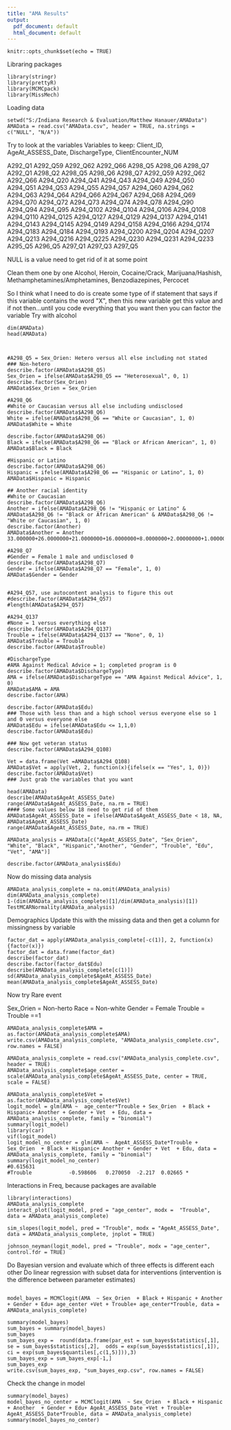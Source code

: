 ```yaml
---
title: "AMA Results"
output:
  pdf_document: default
  html_document: default
---
```


```{r setup, include=FALSE}
knitr::opts_chunk$set(echo = TRUE)
```
Libraring packages
```{r}
library(stringr)
library(prettyR)
library(MCMCpack)
library(MissMech)
```
Loading data
```{r}
setwd("S:/Indiana Research & Evaluation/Matthew Hanauer/AMAData")
AMAData = read.csv("AMAData.csv", header = TRUE, na.strings = c("NULL", "N/A"))
```
Try to look at the variables
Variables to keep:
Client_ID, AgeAt_ASSESS_Date, DischargeType, ClientEncounter_NUM

A292_Q1	A292_Q59	A292_Q62	A292_Q66	A298_Q5	A298_Q6	A298_Q7	A292_Q1	A298_Q2	A298_Q5	A298_Q6	A298_Q7	A292_Q59	A292_Q62	A292_Q66	A294_Q20	A294_Q41	A294_Q43	A294_Q49	A294_Q50	A294_Q51	A294_Q53	A294_Q55	A294_Q57	A294_Q60	A294_Q62	A294_Q63	A294_Q64	A294_Q66	A294_Q67	A294_Q68	A294_Q69	A294_Q70	A294_Q72	A294_Q73	A294_Q74	A294_Q78	A294_Q90	A294_Q94	A294_Q95	A294_Q102	A294_Q104	A294_Q106	A294_Q108	A294_Q110	A294_Q125	A294_Q127	A294_Q129	A294_Q137	A294_Q141	A294_Q143	A294_Q145	A294_Q149	A294_Q158	A294_Q166	A294_Q174	A294_Q183	A294_Q184	A294_Q193	A294_Q200	A294_Q204	A294_Q207	A294_Q213	A294_Q216	A294_Q225	A294_Q230	A294_Q231	A294_Q233	A295_Q5	A296_Q5	A297_Q1	A297_Q3	A297_Q5

NULL is a value need to get rid of it at some point

Clean them one by one
Alcohol, Heroin, Cocaine/Crack, Marijuana/Hashish, Methamphetamines/Amphetamines, Benzodiazepines, Percocet


So I think what I need to do is create some type of if statement that says if this variable contains the word "X", then this new variable get this value and if not then...until you code everything that you want then you can factor the variable 
Try with alcohol


```{r, include=FALSE}
dim(AMAData)
head(AMAData)



#A298_Q5 = Sex_Orien: Hetero versus all else including not stated
### Non-hetero
describe.factor(AMAData$A298_Q5)
Sex_Orien = ifelse(AMAData$A298_Q5 == "Heterosexual", 0, 1)
describe.factor(Sex_Orien)
AMAData$Sex_Orien = Sex_Orien

#A298_Q6
#White or Caucasian versus all else including undisclosed
describe.factor(AMAData$A298_Q6)
White = ifelse(AMAData$A298_Q6 == "White or Caucasian", 1, 0)
AMAData$White = White

describe.factor(AMAData$A298_Q6)
Black = ifelse(AMAData$A298_Q6 == "Black or African American", 1, 0)
AMAData$Black = Black

#Hispanic or Latino
describe.factor(AMAData$A298_Q6)
Hispanic = ifelse(AMAData$A298_Q6 == "Hispanic or Latino", 1, 0)
AMAData$Hispanic = Hispanic

## Another racial identity
#White or Caucasian
describe.factor(AMAData$A298_Q6)
Another = ifelse(AMAData$A298_Q6 != "Hispanic or Latino" & AMAData$A298_Q6 != "Black or African American" & AMAData$A298_Q6 != "White or Caucasian", 1, 0)
describe.factor(Another)
AMAData$Another = Another
33.000000+26.0000000+21.0000000+16.0000000+8.0000000+2.00000000+1.00000000+261.000000

#A298_Q7
#Gender = Female 1 male and undisclosed 0
describe.factor(AMAData$A298_Q7)
Gender = ifelse(AMAData$A298_Q7 == "Female", 1, 0)
AMAData$Gender = Gender


#A294_Q57, use autocontent analysis to figure this out
#describe.factor(AMAData$A294_Q57)
#length(AMAData$A294_Q57)

#A294_Q137
#None = 1 versus everything else 
describe.factor(AMAData$A294_Q137)
Trouble = ifelse(AMAData$A294_Q137 == "None", 0, 1)
AMAData$Trouble = Trouble
describe.factor(AMAData$Trouble)

#DischargeType
#AMA Against Medical Advice = 1; completed program is 0
describe.factor(AMAData$DischargeType)
AMA = ifelse(AMAData$DischargeType == "AMA Against Medical Advice", 1, 0)
AMAData$AMA = AMA
describe.factor(AMA)

describe.factor(AMAData$Edu)
### Those with less than and a high school versus everyone else so 1 and 0 versus everyone else
AMAData$Edu = ifelse(AMAData$Edu <= 1,1,0)
describe.factor(AMAData$Edu)

### Now get veteran status
describe.factor(AMAData$A294_Q108)

Vet = data.frame(Vet =AMAData$A294_Q108)
AMAData$Vet = apply(Vet, 2, function(x){ifelse(x == "Yes", 1, 0)})
describe.factor(AMAData$Vet)
### Just grab the variables that you want

head(AMAData)
describe(AMAData$AgeAt_ASSESS_Date)
range(AMAData$AgeAt_ASSESS_Date, na.rm = TRUE)
#### Some values below 18 need to get rid of them
AMAData$AgeAt_ASSESS_Date = ifelse(AMAData$AgeAt_ASSESS_Date < 18, NA, AMAData$AgeAt_ASSESS_Date)
range(AMAData$AgeAt_ASSESS_Date, na.rm = TRUE)

AMAData_analysis = AMAData[c("AgeAt_ASSESS_Date", "Sex_Orien", "White", "Black", "Hispanic","Another", "Gender", "Trouble", "Edu", "Vet", "AMA")]

describe.factor(AMAData_analysis$Edu)

```

Now do missing data analysis
```{r}
AMAData_analysis_complete = na.omit(AMAData_analysis)
dim(AMAData_analysis_complete)
1-(dim(AMAData_analysis_complete)[1]/dim(AMAData_analysis)[1])
TestMCARNormality(AMAData_analysis)
```
Demographics
Update this with the missing data and then get a column for missingness by variable
```{r}
factor_dat = apply(AMAData_analysis_complete[-c(1)], 2, function(x){factor(x)})
factor_dat = data.frame(factor_dat)
describe(factor_dat)
describe.factor(factor_dat$Edu)
describe(AMAData_analysis_complete[c(1)])
sd(AMAData_analysis_complete$AgeAt_ASSESS_Date)
mean(AMAData_analysis_complete$AgeAt_ASSESS_Date)
```
Now try Rare event

Sex_Orien = Non-herto
Race = Non-white
Gender = Female
Trouble = Trouble ==1

```{r}
AMAData_analysis_complete$AMA = as.factor(AMAData_analysis_complete$AMA)
write.csv(AMAData_analysis_complete, "AMAData_analysis_complete.csv", row.names = FALSE)

AMAData_analysis_complete = read.csv("AMAData_analysis_complete.csv", header = TRUE)
AMAData_analysis_complete$age_center = scale(AMAData_analysis_complete$AgeAt_ASSESS_Date, center = TRUE, scale = FALSE)

AMAData_analysis_complete$Vet = as.factor(AMAData_analysis_complete$Vet)
logit_model = glm(AMA ~  age_center*Trouble + Sex_Orien  + Black + Hispanic+ Another + Gender + Vet  + Edu, data = AMAData_analysis_complete, family = "binomial")
summary(logit_model)
library(car)
vif(logit_model)
logit_model_no_center = glm(AMA ~  AgeAt_ASSESS_Date*Trouble + Sex_Orien  + Black + Hispanic+ Another + Gender + Vet  + Edu, data = AMAData_analysis_complete, family = "binomial")
summary(logit_model_no_center)
#0.615631
#Trouble            -0.598606   0.270050  -2.217  0.02665 * 

```
Interactions in Freq, because packages are available
```{r}
library(interactions)
AMAData_analysis_complete
interact_plot(logit_model, pred = "age_center", modx =  "Trouble", data = AMAData_analysis_complete)

sim_slopes(logit_model, pred = "Trouble", modx = "AgeAt_ASSESS_Date", data = AMAData_analysis_complete, jnplot = TRUE)

johnson_neyman(logit_model, pred = "Trouble", modx = "age_center", control.fdr = TRUE)
```


Do Bayesian version and evaluate which of three effects is different each other
Do linear regression with subset data for interventions (intervention is the difference between parameter estimates)
```{r}

model_bayes = MCMClogit(AMA  ~ Sex_Orien  + Black + Hispanic + Another  + Gender + Edu+ age_center +Vet + Trouble+ age_center*Trouble, data = AMAData_analysis_complete)

summary(model_bayes)
sum_bayes = summary(model_bayes)
sum_bayes
sum_bayes_exp =  round(data.frame(par_est = sum_bayes$statistics[,1], se = sum_bayes$statistics[,2],  odds = exp(sum_bayes$statistics[,1]), ci = exp(sum_bayes$quantiles[,c(1,5)])),3)
sum_bayes_exp = sum_bayes_exp[-1,]
sum_bayes_exp
write.csv(sum_bayes_exp, "sum_bayes_exp.csv", row.names = FALSE)
```
Check the change in model

```{r}
summary(model_bayes)
model_bayes_no_center = MCMClogit(AMA  ~ Sex_Orien  + Black + Hispanic + Another  + Gender + Edu+ AgeAt_ASSESS_Date +Vet + Trouble+ AgeAt_ASSESS_Date*Trouble, data = AMAData_analysis_complete)
summary(model_bayes_no_center)
```




